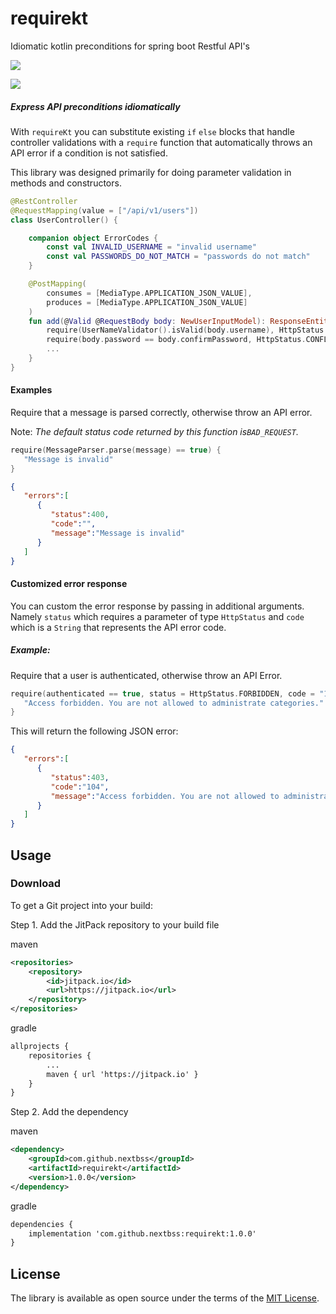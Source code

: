 # requirekt
Idiomatic kotlin preconditions for spring boot Restful API's

[![](https://jitpack.io/v/nextbss/requirekt.svg)](https://jitpack.io/#nextbss/requirekt)

[![](https://img.shields.io/badge/nextbss-opensource-blue.svg)](https://www.nextbss.co.ao)

##### Express API preconditions idiomatically

With `requireKt` you can substitute existing `if` `else` blocks that handle controller
validations with a `require` function that automatically throws an API error if a 
condition is not satisfied.

This library was designed primarily for doing parameter validation in methods and constructors.

```kotlin
@RestController
@RequestMapping(value = ["/api/v1/users"])
class UserController() {

    companion object ErrorCodes {
        const val INVALID_USERNAME = "invalid username"
        const val PASSWORDS_DO_NOT_MATCH = "passwords do not match"
    }

    @PostMapping(
        consumes = [MediaType.APPLICATION_JSON_VALUE],
        produces = [MediaType.APPLICATION_JSON_VALUE]
    )
    fun add(@Valid @RequestBody body: NewUserInputModel): ResponseEntity<Any> {
        require(UserNameValidator().isValid(body.username), HttpStatus.CONFLICT) { INVALID_USERNAME }
        require(body.password == body.confirmPassword, HttpStatus.CONFLICT) { PASSWORDS_DO_NOT_MATCH }
        ...
    }
}
```

#### Examples

Require that a message is parsed correctly, otherwise throw an API error. 

Note: *The default status code returned by this function is`BAD_REQUEST`.*

```kotlin
require(MessageParser.parse(message) == true) {
   "Message is invalid"
}
```

```json
{
   "errors":[
      {
         "status":400,
         "code":"",
         "message":"Message is invalid"
      }
   ]
}
```

#### Customized error response
You can custom the error response by passing in additional arguments.
Namely `status` which requires a parameter of type `HttpStatus` and `code` which 
is a `String` that represents the API error code.

##### Example:

Require that a user is authenticated, otherwise throw an API Error.
```kotlin
require(authenticated == true, status = HttpStatus.FORBIDDEN, code = "104") {
   "Access forbidden. You are not allowed to administrate categories."
}
```

This will return the following JSON error:
```json
{
   "errors":[
      {
         "status":403,
         "code":"104",
         "message":"Access forbidden. You are not allowed to administrate categories."
      }
   ]
}
```

Usage
---------------

### Download
To get a Git project into your build:

Step 1. Add the JitPack repository to your build file

maven
```xml
<repositories>
	<repository>
		<id>jitpack.io</id>
		<url>https://jitpack.io</url>
	</repository>
</repositories>
```

gradle
```xml
allprojects {
	repositories {
		...
		maven { url 'https://jitpack.io' }
	}
}
```

Step 2. Add the dependency

maven 
```xml
<dependency>
	<groupId>com.github.nextbss</groupId>
	<artifactId>requirekt</artifactId>
	<version>1.0.0</version>
</dependency>
```

gradle
```xml
dependencies {
    implementation 'com.github.nextbss:requirekt:1.0.0'
}
```

License
----------------

The library is available as open source under the terms of the [MIT License](http://opensource.org/licenses/MIT).